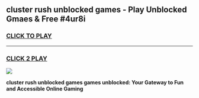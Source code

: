 
## cluster rush unblocked games - Play Unblocked Gmaes & Free #4ur8i
<h3>
<a href="https://premium.freeplayer.one?title=cluster_rush_unblocked_games&ref=03M">CLICK TO PLAY</a></h3>
<hr>

<h3>
<a href="https://premium.freeplayer.one?title=cluster_rush_unblocked_games&ref=03M">CLICK 2 PLAY</a>
  
</h3>

<a href="https://premium.freeplayer.one?title=cluster_rush_unblocked_games&ref=03M"><img src="https://clearcache.store/games.png"></a>


**cluster rush unblocked games games unblocked: Your Gateway to Fun and Accessible Online Gaming**
